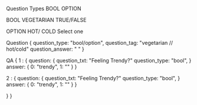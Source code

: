Question Types
  BOOL
  OPTION

BOOL
VEGETARIAN
TRUE/FALSE

OPTION
HOT/ COLD
Select one

Question
{
  question_type: "bool/option",
  question_tag: "vegetarian // hot/cold"
  question_answer: " "
}

QA
{
  1 : {
    question: {
      question_txt: "Feeling Trendy?"
      question_type: "bool",
    }
    answer: {
      0: "trendy",
      1: ""
    }
  }

  2 : {
    question: {
      question_txt: "Feeling Trendy?"
      question_type: "bool",
    }
    answer: {
      0: "trendy",
      1: ""
    }
  }



  }
}

